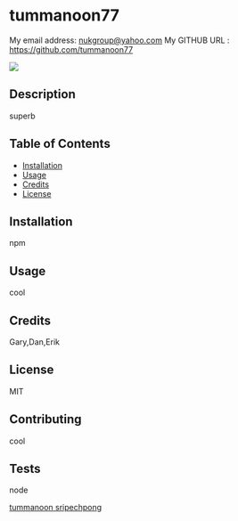 

# tummanoon77
My email address:  nukgroup@yahoo.com
My GITHUB URL : https://github.com/tummanoon77

![](https://img.shields.io/github/followers/tummanoon77?style=social)

<script type="text/javascript" src="https://platform.linkedin.com/badges/js/profile.js" async defer></script>
## Description
superb

## Table of Contents
* [Installation](#installation)
* [Usage](#usage)
* [Credits](#credits)
* [License](#license)

## Installation
npm

## Usage 
cool
## Credits
Gary,Dan,Erik
## License
MIT
## Contributing
cool
## Tests
node

<div class="LI-profile-badge"  data-version="v1" data-size="medium" data-locale="en_US" data-type="horizontal" data-theme="dark" data-vanity="tummanoon-sripechpong-b47266a"><a class="LI-simple-link" href='https://www.linkedin.com/in/tummanoon-sripechpong-b47266a?trk=profile-badge'>tummanoon sripechpong</a></div>

